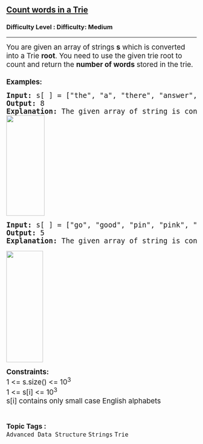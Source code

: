 <h2><a href="https://www.geeksforgeeks.org/problems/count-words-in-a-trie/0">Count words in a Trie</a></h2><h3>Difficulty Level : Difficulty: Medium</h3><hr><div class="problems_problem_content__Xm_eO"><p><span style="font-size: 14pt;">You are given an array of strings <strong>s</strong> which is converted into a Trie <strong>root</strong>. You need to use the given trie root to count and return the <strong>number of words</strong> stored in the trie.<br><strong><br>Examples:</strong></span></p>
<pre><span style="font-size: 14pt;"><strong>Input:</strong> s[ ] = ["the", "a", "there", "answer", "any", "by", "bye", "their"]<br><strong>Output:</strong> 8<br><strong>Explanation: </strong>The given array of string is converted into a trie. Now, the number of words in the trie are 8, which is the total number of words given in the array s.<br><img src="https://media.geeksforgeeks.org/img-practice/prod/addEditProblem/876295/Web/Other/blobid2_1729009957.png" alt="" width="101" height="266"></span></pre>
<pre><span style="font-size: 14pt;"><strong>Input:</strong>&nbsp;s[ ] = [</span><span style="font-size: 18.6667px;">"go", </span><span style="font-size: 18.6667px;">"good", </span><span style="font-size: 18.6667px;">"pin", </span><span style="font-size: 18.6667px;">"pink", </span><span style="font-size: 14pt;">"brown"</span><span style="font-size: 14pt;">]<br><strong>Output:</strong> 5<br><strong>Explanation:&nbsp;</strong>The given array of string is converted into a trie. Now, the number of words in the trie are 5, which is the total number of words given in the array s.<br></span><br><span style="font-size: 14pt;"><img src="https://media.geeksforgeeks.org/img-practice/prod/addEditProblem/876295/Web/Other/blobid3_1729009957.png" alt="" width="97" height="295"><br></span></pre>
<p><span style="font-size: 14pt;"><strong>Constraints:&nbsp;</strong><br>1 &lt;= s.size() &lt;= 10<sup>3</sup><br>1 &lt;= s[i] &lt;= 10<sup>3</sup><br>s[i] contains only small case English alphabets</span></p></div><br><p><span style=font-size:18px><strong>Topic Tags : </strong><br><code>Advanced Data Structure</code>&nbsp;<code>Strings</code>&nbsp;<code>Trie</code>&nbsp;